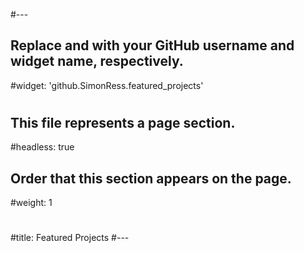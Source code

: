 #---
## Replace <USERNAME> and <WIDGET-NAME> with your GitHub username and widget name, respectively.
#widget: 'github.SimonRess.featured_projects'
#
## This file represents a page section.
#headless: true

## Order that this section appears on the page.
#weight: 1
#
#title: Featured Projects
#---
